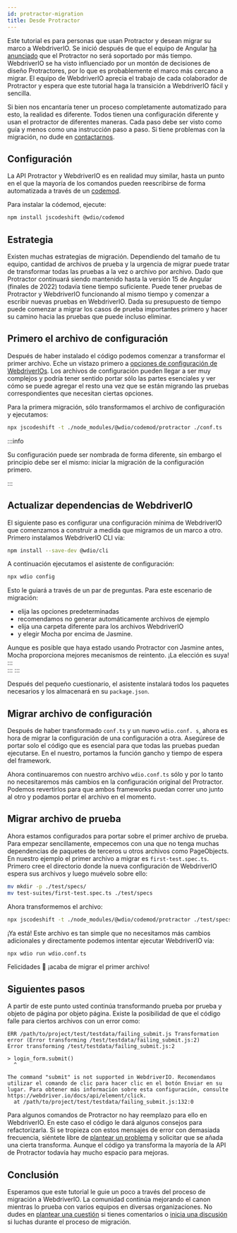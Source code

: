 ```yaml
---
id: protractor-migration
title: Desde Protractor
---
```


Este tutorial es para personas que usan Protractor y desean migrar su marco a WebdriverIO. Se inició después de que el equipo de Angular [ha anunciado](https://github.com/angular/protractor/issues/5502) que el Protractor no será soportado por más tiempo. WebdriverIO se ha visto influenciado por un montón de decisiones de diseño Protractores, por lo que es probablemente el marco más cercano a migrar. El equipo de WebdriverIO aprecia el trabajo de cada colaborador de Protractor y espera que este tutorial haga la transición a WebdriverIO fácil y sencilla.

Si bien nos encantaría tener un proceso completamente automatizado para esto, la realidad es diferente. Todos tienen una configuración diferente y usan el protractor de diferentes maneras. Cada paso debe ser visto como guía y menos como una instrucción paso a paso. Si tiene problemas con la migración, no dude en [contactarnos](https://github.com/webdriverio/codemod/discussions/new).

## Configuración

La API Protractor y WebdriverIO es en realidad muy similar, hasta un punto en el que la mayoría de los comandos pueden reescribirse de forma automatizada a través de un [codemod](https://github.com/webdriverio/codemod).

Para instalar la códemod, ejecute:

```sh
npm install jscodeshift @wdio/codemod
```

## Estrategia

Existen muchas estrategias de migración. Dependiendo del tamaño de tu equipo, cantidad de archivos de prueba y la urgencia de migrar puede tratar de transformar todas las pruebas a la vez o archivo por archivo. Dado que Protractor continuará siendo mantenido hasta la versión 15 de Angular (finales de 2022) todavía tiene tiempo suficiente. Puede tener pruebas de Protractor y WebdriverIO funcionando al mismo tiempo y comenzar a escribir nuevas pruebas en WebdriverIO. Dada su presupuesto de tiempo puede comenzar a migrar los casos de prueba importantes primero y hacer su camino hacia las pruebas que puede incluso eliminar.

## Primero el archivo de configuración

Después de haber instalado el código podemos comenzar a transformar el primer archivo. Eche un vistazo primero a [opciones de configuración de WebdriverIOs](configuration). Los archivos de configuración pueden llegar a ser muy complejos y podría tener sentido portar sólo las partes esenciales y ver cómo se puede agregar el resto una vez que se están migrando las pruebas correspondientes que necesitan ciertas opciones.

Para la primera migración, sólo transformamos el archivo de configuración y ejecutamos:

```sh
npx jscodeshift -t ./node_modules/@wdio/codemod/protractor ./conf.ts
```

:::info

 Su configuración puede ser nombrada de forma diferente, sin embargo el principio debe ser el mismo: iniciar la migración de la configuración primero.

:::

## Actualizar dependencias de WebdriverIO

El siguiente paso es configurar una configuración mínima de WebdriverIO que comenzamos a construir a medida que migramos de un marco a otro. Primero instalamos WebdriverIO CLI vía:

```sh
npm install --save-dev @wdio/cli
```

A continuación ejecutamos el asistente de configuración:

```sh
npx wdio config
```

Esto le guiará a través de un par de preguntas. Para este escenario de migración:
- elija las opciones predeterminadas
- recomendamos no generar automáticamente archivos de ejemplo
- elija una carpeta diferente para los archivos WebdriverIO
- y elegir Mocha por encima de Jasmine.

Aunque es posible que haya estado usando Protractor con Jasmine antes, Mocha proporciona mejores mecanismos de reintento. ¡La elección es suya!
:::  
:::
:::

Después del pequeño cuestionario, el asistente instalará todos los paquetes necesarios y los almacenará en su `package.json`.

## Migrar archivo de configuración

Después de haber transformado `conf.ts` y un nuevo `wdio.conf. s`, ahora es hora de migrar la configuración de una configuración a otra. Asegúrese de portar solo el código que es esencial para que todas las pruebas puedan ejecutarse. En el nuestro, portamos la función gancho y tiempo de espera del framework.

Ahora continuaremos con nuestro archivo `wdio.conf.ts` sólo y por lo tanto no necesitaremos más cambios en la configuración original del Protractor. Podemos revertirlos para que ambos frameworks puedan correr uno junto al otro y podamos portar el archivo en el momento.

## Migrar archivo de prueba

Ahora estamos configurados para portar sobre el primer archivo de prueba. Para empezar sencillamente, empecemos con una que no tenga muchas dependencias de paquetes de terceros u otros archivos como PageObjects. En nuestro ejemplo el primer archivo a migrar es `first-test.spec.ts`. Primero cree el directorio donde la nueva configuración de WebdriverIO espera sus archivos y luego muévelo sobre ello:

```sh
mv mkdir -p ./test/specs/
mv test-suites/first-test.spec.ts ./test/specs
```

Ahora transformemos el archivo:

```sh
npx jscodeshift -t ./node_modules/@wdio/codemod/protractor ./test/specs/first-test.spec.ts
```

¡Ya está! Este archivo es tan simple que no necesitamos más cambios adicionales y directamente podemos intentar ejecutar WebdriverIO vía:

```sh
npx wdio run wdio.conf.ts
```

Felicidades 🥳 ¡acaba de migrar el primer archivo!

## Siguientes pasos

A partir de este punto usted continúa transformando prueba por prueba y objeto de página por objeto página. Existe la posibilidad de que el código falle para ciertos archivos con un error como:

```
ERR /path/to/project/test/testdata/failing_submit.js Transformation error (Error transforming /test/testdata/failing_submit.js:2)
Error transforming /test/testdata/failing_submit.js:2

> login_form.submit()
  ^

The command "submit" is not supported in WebdriverIO. Recomendamos utilizar el comando de clic para hacer clic en el botón Enviar en su lugar. Para obtener más información sobre esta configuración, consulte https://webdriver.io/docs/api/element/click.
  at /path/to/project/test/testdata/failing_submit.js:132:0
```

Para algunos comandos de Protractor no hay reemplazo para ello en WebdriverIO. En este caso el código le dará algunos consejos para refactorizarla. Si se tropieza con estos mensajes de error con demasiada frecuencia, siéntete libre de [plantear un problema](https://github.com/webdriverio/codemod/issues/new) y solicitar que se añada una cierta transforma. Aunque el código ya transforma la mayoría de la API de Protractor todavía hay mucho espacio para mejoras.

## Conclusión

Esperamos que este tutorial le guie un poco a través del proceso de migración a WebdriverIO. La comunidad continúa mejorando el canon mientras lo prueba con varios equipos en diversas organizaciones. No dudes en [plantear una cuestión](https://github.com/webdriverio/codemod/issues/new) si tienes comentarios o [inicia una discusión](https://github.com/webdriverio/codemod/discussions/new) si luchas durante el proceso de migración.
